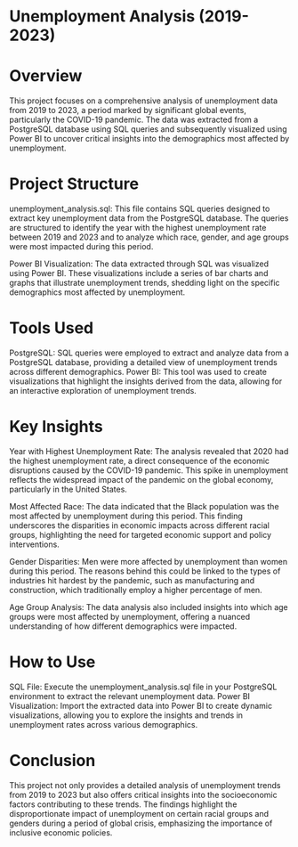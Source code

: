 # Unemployment Analysis (2019-2023)

# Overview
This project focuses on a comprehensive analysis of unemployment data from 2019 to 2023, a period marked by significant global events, particularly the COVID-19 pandemic. The data was extracted from a PostgreSQL database using SQL queries and subsequently visualized using Power BI to uncover critical insights into the demographics most affected by unemployment.

# Project Structure
unemployment_analysis.sql: This file contains SQL queries designed to extract key unemployment data from the PostgreSQL database. The queries are structured to identify the year with the highest unemployment rate between 2019 and 2023 and to analyze which race, gender, and age groups were most impacted during this period.

Power BI Visualization: The data extracted through SQL was visualized using Power BI. These visualizations include a series of bar charts and graphs that illustrate unemployment trends, shedding light on the specific demographics most affected by unemployment.

# Tools Used
PostgreSQL: SQL queries were employed to extract and analyze data from a PostgreSQL database, providing a detailed view of unemployment trends across different demographics.
Power BI: This tool was used to create visualizations that highlight the insights derived from the data, allowing for an interactive exploration of unemployment trends.

# Key Insights
Year with Highest Unemployment Rate: The analysis revealed that 2020 had the highest unemployment rate, a direct consequence of the economic disruptions caused by the COVID-19 pandemic. This spike in unemployment reflects the widespread impact of the pandemic on the global economy, particularly in the United States.

Most Affected Race: The data indicated that the Black population was the most affected by unemployment during this period. This finding underscores the disparities in economic impacts across different racial groups, highlighting the need for targeted economic support and policy interventions.

Gender Disparities: Men were more affected by unemployment than women during this period. The reasons behind this could be linked to the types of industries hit hardest by the pandemic, such as manufacturing and construction, which traditionally employ a higher percentage of men.

Age Group Analysis: The data analysis also included insights into which age groups were most affected by unemployment, offering a nuanced understanding of how different demographics were impacted.

# How to Use
SQL File: Execute the unemployment_analysis.sql file in your PostgreSQL environment to extract the relevant unemployment data.
Power BI Visualization: Import the extracted data into Power BI to create dynamic visualizations, allowing you to explore the insights and trends in unemployment rates across various demographics.

# Conclusion
This project not only provides a detailed analysis of unemployment trends from 2019 to 2023 but also offers critical insights into the socioeconomic factors contributing to these trends. The findings highlight the disproportionate impact of unemployment on certain racial groups and genders during a period of global crisis, emphasizing the importance of inclusive economic policies.
